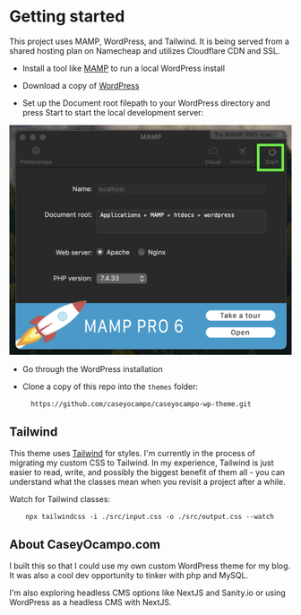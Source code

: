 # Getting started

This project uses MAMP, WordPress, and Tailwind. It is being served from a shared hosting plan on Namecheap and utilizes Cloudflare CDN and SSL.

- Install a tool like [MAMP](https://www.mamp.info/en/mamp/mac/) to run a local WordPress install

- Download a copy of [WordPress](https://wordpress.org/)

- Set up the Document root filepath to your WordPress directory and press Start to start the local development server:

![mamp user interface](./assets/images/mamp.png)

- Go through the WordPress installation

- Clone a copy of this repo into the `themes` folder:

        https://github.com/caseyocampo/caseyocampo-wp-theme.git

## Tailwind

This theme uses [Tailwind](https://tailwindcss.com/) for styles. I'm currently in the process of migrating my custom CSS to Tailwind. In my experience, Tailwind is just easier to read, write, and possibly the biggest benefit of them all - you can understand what the classes mean when you revisit a project after a while.

Watch for Tailwind classes:

        npx tailwindcss -i ./src/input.css -o ./src/output.css --watch

## About CaseyOcampo.com

I built this so that I could use my own custom WordPress theme for my blog. It was also a cool dev opportunity to tinker with php and MySQL.

I'm also exploring headless CMS options like NextJS and Sanity.io or using WordPress as a headless CMS with NextJS.
